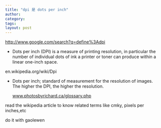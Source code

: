 ```yaml
---
title: "dpi 是 dots per inch"
author:
category: 
tags: 
layout: post
---
```

<a href="http://www.google.com/search?q=define%3Adpi">http://www.google.com/search?q=define%3Adpi</a>

+ Dots per inch (DPI) is a measure of printing resolution, in particular the number of individual dots of ink a printer or toner can produce within a linear one-inch space.

en.wikipedia.org/wiki/Dpi

<ul>

<li>Dots per inch; standard of measurement for the resolution of images. The higher the DPI, the higher the resolution.

www.photosbyrichard.ca/glossary.php</li>

</ul>

read the wikipedia article to know related terms like cmky, pixels per inches,etc

do it with gaolewen

